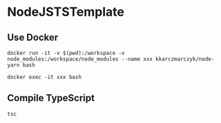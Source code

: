 # NodeJSTSTemplate

## Use Docker

```
docker run -it -v $(pwd):/workspace -v node_modules:/workspace/node_modules --name xxx kkarczmarczyk/node-yarn bash

docker exec -it xxx bash
```

## Compile TypeScript

```
tsc
```
